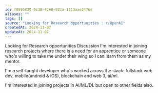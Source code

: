 ```yaml
---
id: f059b839-0c18-42e0-923a-1313aae2476e
aliases: ""
tags: []
source: "Looking for Research opportunities : r/OpenAI"
createdAt: 2024-11-07
updateAt: 2024-11-07
---
```

Looking for Research opportunities
Discussion
I'm interested in joining research projects where there is a need for an apprentice or someone who's willing to take me under their wing so I can learn from them as my mentor.

I'm a self-taught developer who's worked across the stack: fullstack web dev, mobile(android & iOS), blockchain and web 3, ai/ml.

I'm interested in joining projects in AI/ML/DL but open to other fields also.